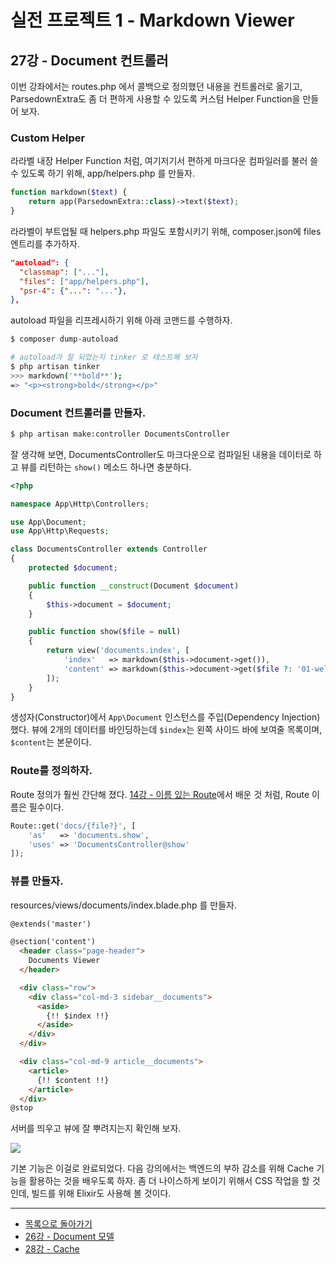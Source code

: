 # 실전 프로젝트 1 - Markdown Viewer 

## 27강 - Document 컨트롤러

이번 강좌에서는 routes.php 에서 콜백으로 정의했던 내용을 컨트롤러로 옮기고, ParsedownExtra도 좀 더 편하게 사용할 수 있도록 커스텀 Helper Function을 만들어 보자.

### Custom Helper

라라벨 내장 Helper Function 처럼, 여기저기서 편하게 마크다운 컴파일러를 불러 쓸 수 있도록 하기 위해, app/helpers.php 를 만들자. 

```php
function markdown($text) {
    return app(ParsedownExtra::class)->text($text);
}
```

라라벨이 부트업될 때 helpers.php 파일도 포함시키기 위해, composer.json에 files 엔트리를 추가하자.

```json
"autoload": {
  "classmap": ["..."],
  "files": ["app/helpers.php"],  
  "psr-4": {"...": "..."},
},
```

autoload 파일을 리프레시하기 위해 아래 코맨드를 수행하자.

```bash
$ composer dump-autoload

# autoload가 잘 되었는지 tinker 로 테스트해 보자
$ php artisan tinker
>>> markdown('**bold**');
=> "<p><strong>bold</strong></p>"
```
 
### Document 컨트롤러를 만들자.

```bash
$ php artisan make:controller DocumentsController
```

잘 생각해 보면, DocumentsController도 마크다운으로 컴파일된 내용을 데이터로 하고 뷰를 리턴하는 `show()` 메소드 하나면 충분하다.

```php
<?php

namespace App\Http\Controllers;

use App\Document;
use App\Http\Requests;

class DocumentsController extends Controller
{
    protected $document;

    public function __construct(Document $document)
    {
        $this->document = $document;
    }

    public function show($file = null)
    {
        return view('documents.index', [
            'index'   => markdown($this->document->get()),
            'content' => markdown($this->document->get($file ?: '01-welcome.md'))
        ]);
    }
}
```

생성자(Constructor)에서 `App\Document` 인스턴스를 주입(Dependency Injection)했다. 뷰에 2개의 데이터를 바인딩하는데 `$index`는 왼쪽 사이드 바에 보여줄 목록이며, `$content`는 본문이다. 

### Route를 정의하자.

Route 정의가 훨씬 간단해 졌다. [14강 - 이름 있는 Route](14-named-routes.md)에서 배운 것 처럼, Route 이름은 필수이다.

```php
Route::get('docs/{file?}', [
    'as'   => 'documents.show',
    'uses' => 'DocumentsController@show'
]);
```

### 뷰를 만들자.

resources/views/documents/index.blade.php 를 만들자.

```html
@extends('master')

@section('content')
  <header class="page-header">
    Documents Viewer
  </header>

  <div class="row">
    <div class="col-md-3 sidebar__documents">
      <aside>
        {!! $index !!}
      </aside>
    </div>
  </div>

  <div class="col-md-9 article__documents">
    <article>
      {!! $content !!}
    </article>
  </div>
@stop
```

서버를 띄우고 뷰에 잘 뿌려지는지 확인해 보자.

![](27-document-controller-img-01.png)

기본 기능은 이걸로 완료되었다. 다음 강의에서는 백엔드의 부하 감소를 위해 Cache 기능을 활용하는 것을 배우도록 하자. 좀 더 나이스하게 보이기 위해서 CSS 작업을 할 것인데, 빌드를 위해 Elixir도 사용해 볼 것이다.  
<!--@start-->
---

- [목록으로 돌아가기](../readme.md)
- [26강 - Document 모델](26-document-model.md)
- [28강 - Cache](28-cache.md)

<!--@end-->

